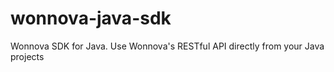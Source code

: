 # wonnova-java-sdk
Wonnova SDK for Java. Use Wonnova's RESTful API directly from your Java projects
